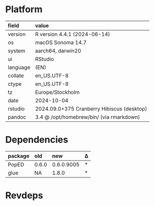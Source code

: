 # Platform

|field    |value                                      |
|:--------|:------------------------------------------|
|version  |R version 4.4.1 (2024-06-14)               |
|os       |macOS Sonoma 14.7                          |
|system   |aarch64, darwin20                          |
|ui       |RStudio                                    |
|language |(EN)                                       |
|collate  |en_US.UTF-8                                |
|ctype    |en_US.UTF-8                                |
|tz       |Europe/Stockholm                           |
|date     |2024-10-04                                 |
|rstudio  |2024.09.0+375 Cranberry Hibiscus (desktop) |
|pandoc   |3.4 @ /opt/homebrew/bin/ (via rmarkdown)   |

# Dependencies

|package |old   |new        |Δ  |
|:-------|:-----|:----------|:--|
|PopED   |0.6.0 |0.6.0.9005 |*  |
|glue    |NA    |1.8.0      |*  |

# Revdeps


